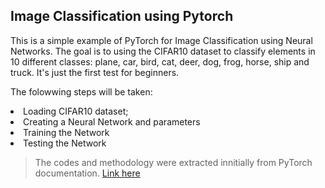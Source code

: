 ## Image Classification using Pytorch
This is a simple example of PyTorch for Image Classification using Neural Networks.
The goal is to using the CIFAR10 dataset to classify elements in 10 different classes: plane, car, bird, cat, deer, dog, frog, horse, ship and truck. It's just the first test for beginners.

The folowwing steps will be taken:
<li>Loading CIFAR10 dataset;
<li>Creating a Neural Network and parameters
<li>Training the Network
<li>Testing the Network
    
>The codes and methodology were extracted innitially from PyTorch documentation. [Link here](https://pytorch.org/tutorials/beginner/blitz/cifar10_tutorial.html#define-a-convolutional-neural-network)